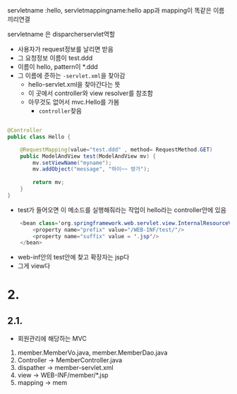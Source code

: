 

servletname :hello, 
servletmappingname:hello
app과 mapping이 똑같은 이름끼리연결

servletname 은 disparcherservlet역할
- 사용자가 request정보를 날리면 받음
- 그 요청정보 이름이 test.ddd
- 이름이 hello, pattern이 *.ddd
- 그 이름에 준하는 `-servlet.xml`을 찾아감
  - hello-servlet.xml을 찾아간다는 뜻
  - 이 곳에서 controller와 view resolver를 참조함
  - 아무것도 없어서 mvc.Hello를 가봄
    - `controller`찾음

```java

@Controller
public class Hello {

	@RequestMapping(value="test.ddd" , method= RequestMethod.GET)
	public ModelAndView test(ModelAndView mv) {
		mv.setViewName("myname");
		mv.addObject("message", "하이~~ 방가");
		
		return mv;
	}
}

```
- test가 들어오면 이 메소드를 실행해줘라는 작업이 hello라는 controller안에 있음

```java
	<bean class='org.springframework.web.servlet.view.InternalResourceViewResolver'>
		<property name="prefix" value="/WEB-INF/test/"/>
		<property name="suffix" value = '.jsp'/> 
	</bean>
```
- web-inf안의 test안에 찾고 확장자는 jsp다  
- 그게 view다


# 2. 
## 2.1.
- 회원관리에 해당하는 MVC
1. member.MemberVo.java, member.MemberDao.java
2. Controller -> MemberController.java
3. dispather -> member-servlet.xml
4. view -> WEB-INF/member/*.jsp
5. mapping -> mem